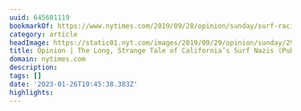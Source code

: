 ```yaml
---
uuid: 645601119
bookmarkOf: https://www.nytimes.com/2019/09/28/opinion/sunday/surf-racism.html
category: article
headImage: https://static01.nyt.com/images/2019/09/29/opinion/sunday/29Duane2/29Duane2-largeHorizontalJumbo.jpg?year=2019&h=682&w=1024&s=a85f89582fbc19111dab7f1a4cfd373b13f31761cab85d494d6745129b0cbb4c&k=ZQJBKqZ0VN
title: Opinion | The Long, Strange Tale of California’s Surf Nazis (Published 2019)
domain: nytimes.com
description:
tags: []
date: '2023-01-26T19:45:38.383Z'
highlights:
---
```




